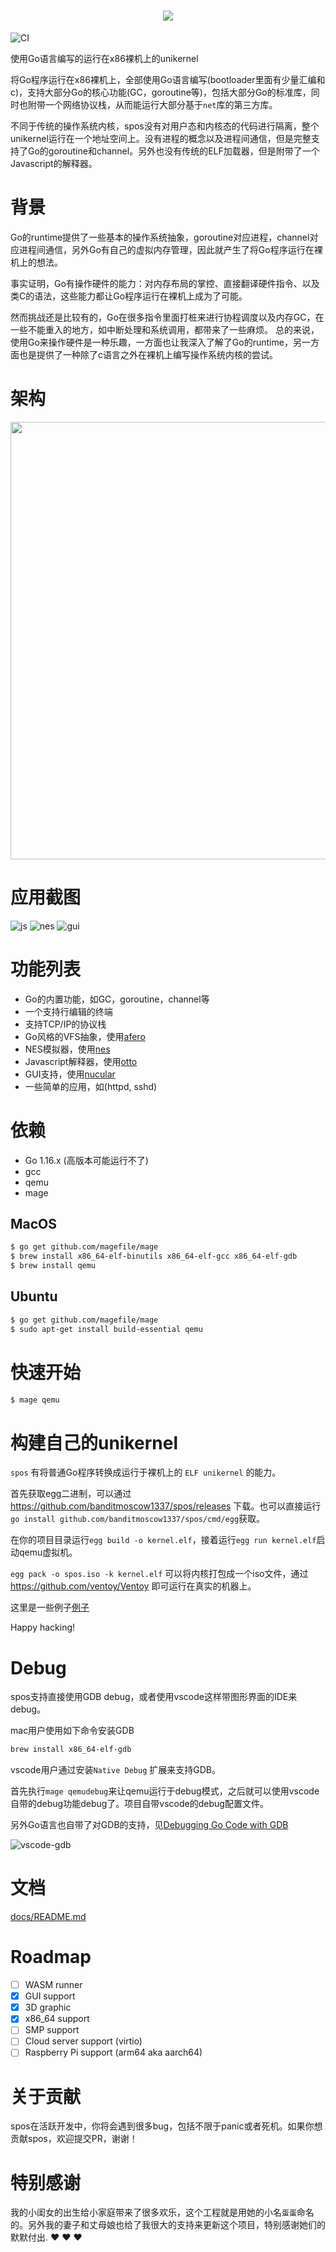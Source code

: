 <h1 align="center">
    <img src="./assets/files/spos.png" />
</h1

![CI](https://github.com/banditmoscow1337/spos/workflows/CI/badge.svg)

使用Go语言编写的运行在x86裸机上的unikernel

将Go程序运行在x86裸机上，全部使用Go语言编写(bootloader里面有少量汇编和c)，支持大部分Go的核心功能(GC，goroutine等)，包括大部分Go的标准库，同时也附带一个网络协议栈，从而能运行大部分基于`net`库的第三方库。

不同于传统的操作系统内核，spos没有对用户态和内核态的代码进行隔离，整个unikernel运行在一个地址空间上。没有进程的概念以及进程间通信，但是完整支持了Go的goroutine和channel。另外也没有传统的ELF加载器，但是附带了一个Javascript的解释器。


# 背景

Go的runtime提供了一些基本的操作系统抽象，goroutine对应进程，channel对应进程间通信，另外Go有自己的虚拟内存管理，因此就产生了将Go程序运行在裸机上的想法。

事实证明，Go有操作硬件的能力：对内存布局的掌控、直接翻译硬件指令、以及类C的语法，这些能力都让Go程序运行在裸机上成为了可能。

然而挑战还是比较有的，Go在很多指令里面打桩来进行协程调度以及内存GC，在一些不能重入的地方，如中断处理和系统调用，都带来了一些麻烦。 总的来说，使用Go来操作硬件是一种乐趣，一方面也让我深入了解了Go的runtime，另一方面也是提供了一种除了c语言之外在裸机上编写操作系统内核的尝试。


# 架构

<img src="https://i.imgur.com/gnq4m9h.png" width="700" />

# 应用截图

![js](https://i.imgur.com/Canhd8D.gif)
![nes](https://i.imgur.com/WugXcTk.gif)
![gui](https://i.imgur.com/jILuMMk.png)



# 功能列表

- Go的内置功能，如GC，goroutine，channel等
- 一个支持行编辑的终端
- 支持TCP/IP的协议栈
- Go风格的VFS抽象，使用[afero](https://github.com/spf13/afero)
- NES模拟器，使用[nes](https://github.com/fogleman/nes)
- Javascript解释器，使用[otto](https://github.com/robertkrimen/otto)
- GUI支持，使用[nucular](https://github.com/aarzilli/nucular)
- 一些简单的应用，如(httpd, sshd)


# 依赖

- Go 1.16.x (高版本可能运行不了)
- gcc
- qemu
- mage

## MacOS

``` bash
$ go get github.com/magefile/mage
$ brew install x86_64-elf-binutils x86_64-elf-gcc x86_64-elf-gdb
$ brew install qemu
```

## Ubuntu

``` bash
$ go get github.com/magefile/mage
$ sudo apt-get install build-essential qemu
```

# 快速开始

``` bash
$ mage qemu
```

# 构建自己的unikernel

`spos` 有将普通Go程序转换成运行于裸机上的 `ELF unikernel` 的能力。

首先获取egg二进制，可以通过 https://github.com/banditmoscow1337/spos/releases 下载。也可以直接运行`go install github.com/banditmoscow1337/spos/cmd/egg`获取。

在你的项目目录运行`egg build -o kernel.elf`，接着运行`egg run kernel.elf`启动qemu虚拟机。


`egg pack -o spos.iso -k kernel.elf` 可以将内核打包成一个iso文件，通过 https://github.com/ventoy/Ventoy 即可运行在真实的机器上。

这里是一些例子[例子](./app/examples)

Happy hacking!

# Debug

spos支持直接使用GDB debug，或者使用vscode这样带图形界面的IDE来debug。

mac用户使用如下命令安装GDB

``` bash
brew install x86_64-elf-gdb
```

vscode用户通过安装`Native Debug` 扩展来支持GDB。

首先执行`mage qemudebug`来让qemu运行于debug模式，之后就可以使用vscode自带的debug功能debug了。项目自带vscode的debug配置文件。

另外Go语言也自带了对GDB的支持，见[Debugging Go Code with GDB](https://golang.org/doc/gdb)

![vscode-gdb](https://i.imgur.com/KIg6l5A.png)


# 文档

[docs/README.md](docs/README.md)

# Roadmap

- [ ] WASM runner
- [x] GUI support
- [x] 3D graphic
- [x] x86_64 support
- [ ] SMP support
- [ ] Cloud server support (virtio)
- [ ] Raspberry Pi support (arm64 aka aarch64)

# 关于贡献

spos在活跃开发中，你将会遇到很多bug，包括不限于panic或者死机。如果你想贡献spos，欢迎提交PR，谢谢！


# 特别感谢

我的小闺女的出生给小家庭带来了很多欢乐，这个工程就是用她的小名`蛋蛋`命名的。另外我的妻子和丈母娘也给了我很大的支持来更新这个项目，特别感谢她们的默默付出. :heart: :heart: :heart:
